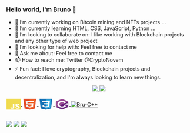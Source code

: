 ### Hello world, I'm Bruno 👋

- 🔭 I’m currently working on Bitcoin mining end NFTs projects ...
- 🌱 I’m currently learning HTML, CSS, JavaScript, Python ...
- 👯 I’m looking to collaborate on: I like working with Blockchain projects and any other type of web project
- 🤔 I’m looking for help with: Feel free to contact me
- 💬 Ask me about: Feel free to contact me
- 📫 How to reach me: Twitter @CryptoNovem
- ⚡ Fun fact: I love cryptography, Blockchain projects and decentralization, and I'm always looking to learn new things.

<div align="center">
  <a href="https://github.com/BrunoSS8">
  <img height="180em" src="https://github-readme-stats.vercel.app/api?username=brunoss8&show_icons=true&theme=tokyonight&include_all_commits=true&count_private=true"/>
  <img height="180em" src="https://github-readme-stats.vercel.app/api/top-langs/?username=brunoss8&layout=compact&langs_count=7&theme=tokyonight"/>
</div>

<div style="display: inline_block"><br>
  <img align="center" alt="Bru-Js" height="30" width="40" src="https://raw.githubusercontent.com/devicons/devicon/master/icons/javascript/javascript-plain.svg">
  <img align="center" alt="Bru-HTML" height="30" width="40" src="https://raw.githubusercontent.com/devicons/devicon/master/icons/html5/html5-original.svg">
  <img align="center" alt="Bru-CSS" height="30" width="40" src="https://raw.githubusercontent.com/devicons/devicon/master/icons/css3/css3-original.svg">
  <img align="center" alt="Bru-Python" height="30" width="40" src="https://raw.githubusercontent.com/devicons/devicon/master/icons/csharp/csharp-original.svg">
   <img align="center" alt="Bru-C++" height="30" width="40"
src="https://cdn.jsdelivr.net/gh/devicons/devicon/icons/cplusplus/cplusplus-original.svg" />

##
 
<div> 
  <a href="https://www.instagram.com/brunosimoes013/" target="_blank"><img src="https://img.shields.io/badge/-Instagram-%23E4405F?style=for-the-badge&logo=instagram&logoColor=white" target="_blank"></a>
 <a href="https://discord.com/channels/@brunoss#1900" target="_blank"><img src="https://img.shields.io/badge/Discord-7289DA?style=for-the-badge&logo=discord&logoColor=white" target="_blank"></a> 
 <a href="https://twitter.com/CryptoNovem" target="_blank"><img src="https://img.shields.io/badge/Twitter-1DA1F2?style=for-the-badge&logo=twitter&logoColor=white" target="_blank"></a>
